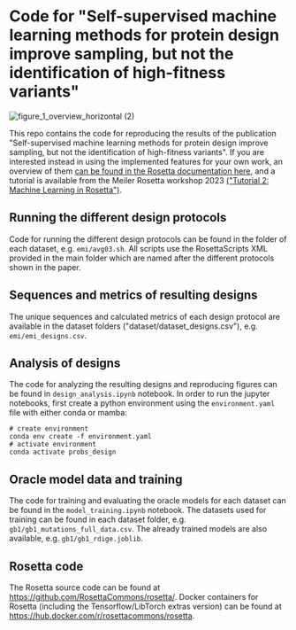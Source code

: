 # Code for "Self-supervised machine learning methods for protein design improve sampling, but not the identification of high-fitness variants"
![figure_1_overview_horizontal (2)](https://github.com/meilerlab/probabilities_design/assets/59534445/35dd28d5-2c5a-4245-81ad-8fc8c30eaeb7)

This repo contains the code for reproducing the results of the publication "Self-supervised machine learning methods for protein design improve sampling, but not the identification of high-fitness variants". If you are interested instead in using the implemented features for your own work, an overview of them [can be found in the Rosetta documentation here](https://www.rosettacommons.org/docs/latest/scripting_documentation/RosettaScripts/composite_protocols/Working-with-PerResidueProbabilitiesMetrics), and a tutorial is available from the Meiler Rosetta workshop 2023 [("Tutorial 2: Machine Learning in Rosetta")](https://meilerlab.org/rosetta-workshop-2023/).

## Running the different design protocols
Code for running the different design protocols can be found in the folder of each dataset, e.g. `emi/avg03.sh`. All scripts use the RosettaScripts XML provided in the main folder which are named after the different protocols shown in the paper. 

## Sequences and metrics of resulting designs
The unique sequences and calculated metrics of each design protocol are available in the dataset folders ("dataset/dataset_designs.csv"), e.g. `emi/emi_designs.csv`.

## Analysis of designs
The code for analyzing the resulting designs and reproducing figures can be found in `design_analysis.ipynb` notebook. In order to run the jupyter notebooks, first create a python environment using the `environment.yaml` file with either conda or mamba:

```
# create environment
conda env create -f environment.yaml
# activate environment
conda activate probs_design
```

## Oracle model data and training
The code for training and evaluating the oracle models for each dataset can be found in the `model_training.ipynb` notebook. The datasets used for training can be found in each dataset folder, e.g. `gb1/gb1_mutations_full_data.csv`. The already trained models are also available, e.g. `gb1/gb1_rdige.joblib`.

## Rosetta code
The Rosetta source code can be found at https://github.com/RosettaCommons/rosetta/. Docker containers for Rosetta (including the Tensorflow/LibTorch extras version) can be found at https://hub.docker.com/r/rosettacommons/rosetta. 
